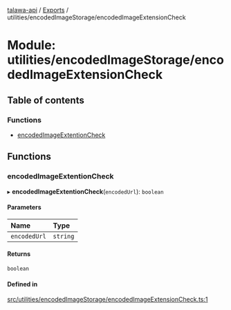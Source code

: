 [talawa-api](../README.md) / [Exports](../modules.md) / utilities/encodedImageStorage/encodedImageExtensionCheck

# Module: utilities/encodedImageStorage/encodedImageExtensionCheck

## Table of contents

### Functions

- [encodedImageExtentionCheck](utilities_encodedImageStorage_encodedImageExtensionCheck.md#encodedimageextentioncheck)

## Functions

### encodedImageExtentionCheck

▸ **encodedImageExtentionCheck**(`encodedUrl`): `boolean`

#### Parameters

| Name | Type |
| :------ | :------ |
| `encodedUrl` | `string` |

#### Returns

`boolean`

#### Defined in

[src/utilities/encodedImageStorage/encodedImageExtensionCheck.ts:1](https://github.com/PalisadoesFoundation/talawa-api/blob/c199cfb/src/utilities/encodedImageStorage/encodedImageExtensionCheck.ts#L1)
